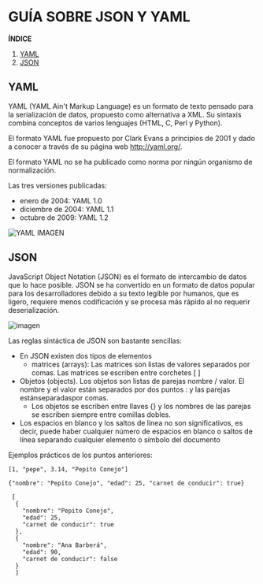 # GUÍA SOBRE JSON Y YAML

**ÍNDICE**   
1. [YAML](#id1)
2. [JSON](#id2)


## YAML<a name="id1"></a>

YAML (YAML Ain't Markup Language) es un formato de texto pensado para la serialización de datos, propuesto como alternativa a XML. Su sintaxis combina conceptos de varios lenguajes (HTML, C, Perl y Python).

El formato YAML fue propuesto por Clark Evans a principios de 2001 y dado a conocer a través de su página web http://yaml.org/.

El formato YAML no se ha publicado como norma por ningún organismo de normalización.
 
Las tres versiones publicadas:

   - enero de 2004: YAML 1.0
   - diciembre de 2004: YAML 1.1
   - octubre de 2009: YAML 1.2

![YAML IMAGEN](https://uxwing.com/wp-content/themes/uxwing/download/file-and-folder-type/yaml-file-icon.png)






## JSON<a name="id2"></a>

JavaScript Object Notation (JSON) es el formato de intercambio de datos que lo hace posible. JSON se ha convertido en un formato de datos popular para los 
desarrolladores debido a su texto legible por humanos, que es ligero, requiere menos codificación y se procesa más rápido al no requerir deserialización.


![imagen](https://github.com/Sucret1921/JSONYAMAL/assets/153021297/664dda6b-0760-40a1-8721-3130db03356c)

Las reglas sintáctica de JSON son bastante sencillas:

   - En JSON existen dos tipos de elementos
     - matrices (arrays): Las matrices son listas de valores separados por comas. Las matrices se escriben entre corchetes [ ] 
   - Objetos (objects). Los objetos son listas de parejas nombre / valor. El nombre y el valor están separados por dos puntos :
         y las parejas estánseparadaspor comas. 
     - Los objetos se escriben entre llaves {} y los nombres de las parejas se escriben siempre entre comillas dobles. 
   - Los espacios en blanco y los saltos de línea no son significativos, es decir, puede haber cualquier número
       de espacios en blanco o saltos de línea separando 
       cualquier elemento o símbolo del documento

Ejemplos prácticos de los puntos anteriores: 

```
[1, "pepe", 3.14, "Pepito Conejo"] 
```
```
{"nombre": "Pepito Conejo", "edad": 25, "carnet de conducir": true}
```
    
```
 [
  {
    "nombre": "Pepito Conejo",
    "edad": 25,
    "carnet de conducir": true
  },
  {
    "nombre": "Ana Barberá",
    "edad": 90,
    "carnet de conducir": false
  }
  ]
```
